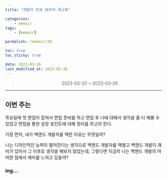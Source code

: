 ```yaml
---
title: "개발자 인생 36주차 회고록"

categories:
    - memoir
tags:
    - [memoir]

permalink: /memoir/36

toc: true
toc_sticky: true

date: 2023-03-26
last_modified_at: 2023-03-26
---
```


> <center> 2023-03-20 ~ 2023-03-26 </center>

---

## 이번 주는

목요일에 첫 면접이 잡혀서 면접 준비를 하고 면접 후 나에 대해서 생각을 좀 더 해볼 수 있었고 면접을 통한 성장 포인트에 대해 정리를 하고자 한다.

가장 먼저, 내가 백엔드 개발자를 택한 이유는 무엇일까?

나는 디자인적인 능력이 떨어진다는 생각으로 백엔드 개발자를 택했고 백엔드 개발이 재미가 있어서 그 이후로 생각을 해보지 않았는데, 그렇다면 지금의 나는 백엔드 개발의 어떠한 점에서 재미를 느끼고 있을까?

### ing...